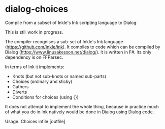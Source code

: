 # dialog-choices
Compile from a subset of Inkle's Ink scripting language to Dialog 

This is still work in progress.

The compiler recognises a sub-set of Inkle's Ink language (https://github.com/inkle/ink). It compiles to code which can be compiled by Dialog (https://www.linusakesson.net/dialog/). It is written in F#. Its only dependency is on FFParsec.

In terms of Ink it implements:

* Knots (but not sub-knots or named sub-parts)
* Choices (ordinary and sticky)
* Gathers
* Diverts
* Conditions for choices (using {})

It does not attempt to implement the whole thing, because in practice much of what you do in Ink natively would be done in Dialog using Dialog code.

Usage: Choices infile [outfile]
